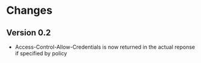 Changes
=======

Version 0.2
------------

- Access-Control-Allow-Credentials is now returned in the actual reponse if specified by policy
